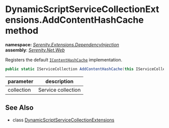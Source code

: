 # DynamicScriptServiceCollectionExtensions.AddContentHashCache method
**namespace:** *[Serenity.Extensions.DependencyInjection](../../README.md#serenity.extensions.dependencyinjection-namespace)*   **assembly**: *[Serenity.Net.Web](../../README.md)*

Registers the default [`IContentHashCache`](../../Serenity.Web/IContentHashCache.md) implementation.

```csharp
public static IServiceCollection AddContentHashCache(this IServiceCollection collection)
```

| parameter | description |
| --- | --- |
| collection | Service collection |

## See Also

* class [DynamicScriptServiceCollectionExtensions](../DynamicScriptServiceCollectionExtensions.md)